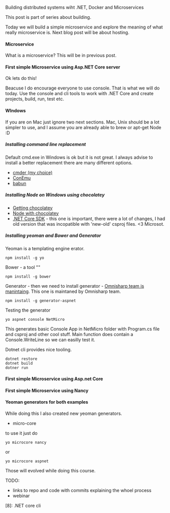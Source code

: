 Building distributed systems wiht .NET, Docker and Microservices

This post is part of series about building.

Today we will build a simple microservice and explore the meaning of what really microservice is. Next blog post will be about hosting.

#### Microservice

What is a microservice?
This will be in previous post.

#### First simple Microservice using Asp.NET Core server

Ok lets do this!

Beacuse I do encourage everyone to use console. That is what we will do today. Use the console and cli tools to work with .NET Core and create projects, build, run, test etc.


#### WIndows 

If you are on Mac just ignore two next sections. Mac, Unix should be a lot simpler to use, and I assume you are already able to brew or apt-get Node :D

##### Installing command line replacement

Default cmd.exe in Windows is ok but it is not great. I always advise to install a better replacement there are many different options.

* [cmder (my choice)][3]
* [ConEmu][4]
* [babun][5]

##### Installing Node on Windows using chocolatey

* [Getting chocolatey][1]
* [Node with chocolatey][2]
* [.NET Core SDK][6] - this one is important, there were a lot of changes, I had old version that was incopatible with 'new-old' csproj files. <3 Microsot.

##### Installing yeoman and Bower and Generator

Yeoman is a templating engine erator.

```
npm install -g yo
```

Bower - a tool ""

```
npm install -g bower
```

Generator - then we need to install generator - [Omnisharp team is manintaing][0]. This one is maintaned by Omnisharp team.
```
npm install -g generator-aspnet
```

Testing the generator

```
yo aspnet console NetMicro
```

This generates basic Console App in NetMicro folder with Program.cs file and csproj and other cool stuff. Main function does contain a Console.WriteLine so we can easilly test it.

Dotnet cli provides nice tooling.

```
dotnet restore
dotnet build
dotner run
```

<gif with basic commands>

#### First simple Microservice using Asp.net Core

#### First simple Microservice using Nancy

#### Yeoman generators for both examples

While doing this I also created new yeoman generators.

* micro-core

to use it just do

```
yo microcore nancy
```

or

```
yo microcore aspnet
```

Those will evolved while doing this course.

TODO:
- links to repo and code with commits explaining the whoel process
- webinar

[0]: https://github.com/OmniSharp/generator-aspnet
[1]: https://chocolatey.org/install
[2]: https://chocolatey.org/packages/nodejs.install
[3]: http://cmder.net/
[4]: https://conemu.github.io/
[5]: http://babun.github.io/
[6]: https://www.microsoft.com/net/download/core#/sdk
[8]: .NET core cli

